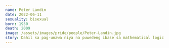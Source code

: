 ```yaml
---
name: Peter Landin
date: 2022-06-11
sexuality: bisexual
born: 1930
death: 2009
image: /assets/images/pride/people/Peter-Landin.jpg
story: Dahil sa pag-unawa niya na puwedeng ibase sa mathematical logic ang mga computer program, nagkaroon ng mga programming language na naiintindihan ng maraming machines. Siya rin ang nag-coin ng term na <i>syntactic sugar.</i>
---
```


